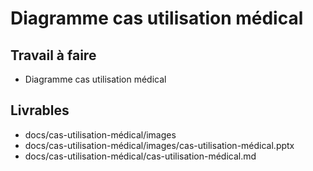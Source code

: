 # Diagramme cas utilisation médical

## Travail à faire 

- Diagramme cas utilisation médical

## Livrables

- docs/cas-utilisation-médical/images
- docs/cas-utilisation-médical/images/cas-utilisation-médical.pptx
- docs/cas-utilisation-médical/cas-utilisation-médical.md